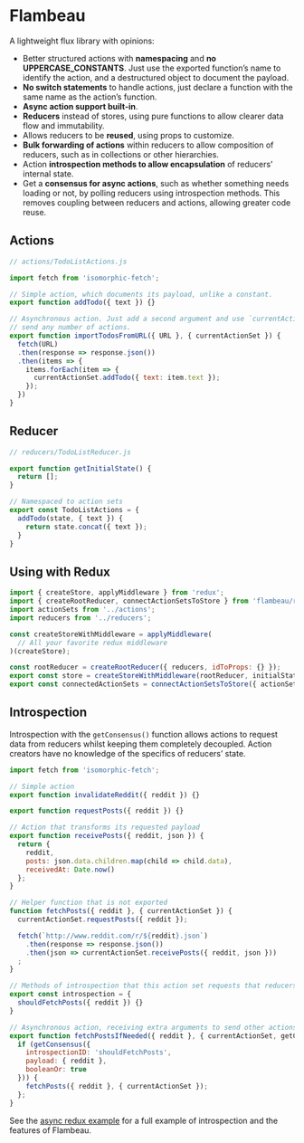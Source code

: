 # Flambeau
A lightweight flux library with opinions:

- Better structured actions with **namespacing** and **no UPPERCASE_CONSTANTS**.
Just use the exported function’s name to identify the action, and a destructured object to document the payload.
- **No switch statements** to handle actions, just declare a function with the same name as the action’s function.
- **Async action support built-in**.
- **Reducers** instead of stores, using pure functions to allow clearer data flow and immutability.
- Allows reducers to be **reused**, using props to customize.
- **Bulk forwarding of actions** within reducers to allow composition of reducers, such as in collections or other hierarchies.
- Action **introspection methods to allow encapsulation** of reducers’ internal state.
- Get a **consensus for async actions**, such as whether something needs loading or not, by polling reducers using introspection methods. This removes coupling between reducers and actions, allowing greater code reuse.

## Actions

```javascript
// actions/TodoListActions.js

import fetch from 'isomorphic-fetch';

// Simple action, which documents its payload, unlike a constant.
export function addTodo({ text }) {}

// Asynchronous action. Just add a second argument and use `currentActionSet` to
// send any number of actions.
export function importTodosFromURL({ URL }, { currentActionSet }) {
  fetch(URL)
  .then(response => response.json())
  .then(items => {
    items.forEach(item => {
      currentActionSet.addTodo({ text: item.text });
    });
  })
}
```

## Reducer

```javascript
// reducers/TodoListReducer.js

export function getInitialState() {
  return [];
}

// Namespaced to action sets
export const TodoListActions = {
  addTodo(state, { text }) {
    return state.concat({ text });
  }
}
```

## Using with Redux

```javascript
import { createStore, applyMiddleware } from 'redux';
import { createRootReducer, connectActionSetsToStore } from 'flambeau/redux';
import actionSets from '../actions';
import reducers from '../reducers';

const createStoreWithMiddleware = applyMiddleware(
  // All your favorite redux middleware
)(createStore);

const rootReducer = createRootReducer({ reducers, idToProps: {} });
export const store = createStoreWithMiddleware(rootReducer, initialState);
export const connectedActionSets = connectActionSetsToStore({ actionSets, store });
```

## Introspection

Introspection with the `getConsensus()` function allows actions to request data from reducers whilst keeping them completely decoupled. Action creators have no knowledge of the specifics of reducers’ state.

```javascript
import fetch from 'isomorphic-fetch';

// Simple action
export function invalidateReddit({ reddit }) {}

export function requestPosts({ reddit }) {}

// Action that transforms its requested payload
export function receivePosts({ reddit, json }) {
  return {
    reddit,
    posts: json.data.children.map(child => child.data),
    receivedAt: Date.now()
  };
}

// Helper function that is not exported
function fetchPosts({ reddit }, { currentActionSet }) {
  currentActionSet.requestPosts({ reddit });

  fetch(`http://www.reddit.com/r/${reddit}.json`)
    .then(response => response.json())
    .then(json => currentActionSet.receivePosts({ reddit, json }))
  ;
}

// Methods of introspection that this action set requests that reducers implement.
export const introspection = {
  shouldFetchPosts({ reddit }) {}
}

// Asynchronous action, receiving extra arguments to send other actions or poll reducers for a consensus.
export function fetchPostsIfNeeded({ reddit }, { currentActionSet, getConsensus }) {
  if (getConsensus({
    introspectionID: 'shouldFetchPosts',
    payload: { reddit },
    booleanOr: true
  })) {
    fetchPosts({ reddit }, { currentActionSet });
  };
}
```

See the [async redux example](examples/async-redux) for a full example of introspection and the features of Flambeau.
